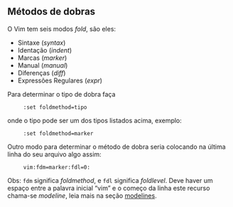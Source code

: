 Métodos de dobras
------------------

O Vim tem seis modos *fold*, são eles:

- Sintaxe (*syntax*)
- Identação (*indent*)
- Marcas (*marker*)
- Manual (*manual*)
- Diferenças (*diff*)
- Expressões Regulares (*expr*)

Para determinar o tipo de dobra faça

         :set foldmethod=tipo

onde o tipo pode ser um dos tipos listados acima, exemplo:

         :set foldmethod=marker

Outro modo para determinar o método de dobra seria colocando na última
linha do seu arquivo algo assim:

         vim:fdm=marker:fdl=0:

Obs: `fdm` significa *foldmethod*, e `fdl` significa
*foldlevel*. Deve haver um espaço entre a palavra inicial
“vim” e o começo da linha este recurso chama-se *modeline*,
leia mais na seção [modelines](capitulo_2/modelines.md).
